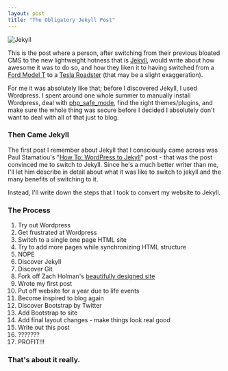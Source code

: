 ```yaml
---
layout: post
title: "The Obligatory Jekyll Post"
---
```


![Jekyll](http://f.cl.ly/items/2p3o430v3y0v0x3k0S2S/Jekyll.png)

This is the post where a person, after switching from their previous bloated CMS to the new lightweight hotness that is [Jekyll](https://github.com/mojombo/jekyll), would write about how awesome it was to do so, and how they liken it to having switched from a [Ford Model T](https://en.wikipedia.org/wiki/Ford_Model_T) to a [Tesla Roadster](http://www.teslamotors.com/roadster/gallery) (that may be a slight exaggeration). 

For me it was absolutely like that; before I discovered Jekyll, I used Wordpress. I spent around one whole summer to manually install Wordpress, deal with [php_safe_mode](https://encrypted.google.com/search?q=php%20safe_mode%20nearlyfreespeech), find the right themes/plugins, and make sure the whole thing was secure before I decided I absolutely don't want to deal with all of that just to blog.

### Then Came Jekyll

The first post I remember about Jekyll that I consciously came across was Paul Stamatiou's "[How To: WordPress to Jekyll](http://paulstamatiou.com/how-to-wordpress-to-jekyll)" post - that was the post convinced me to switch to Jekyll. Since he's a much better writer than me, I'll let him describe in detail about what it was like to switch to jekyll and the many benefits of switching to it.

Instead, I'll write down the steps that I took to convert my website to Jekyll.

### The Process

1. Try out Wordpress
2. Get frustrated at Wordpress
3. Switch to a single one page HTML site
4. Try to add more pages while synchronizing HTML structure
5. NOPE
6. Discover Jekyll
7. Discover Git
8. Fork off Zach Holman's [beautifully designed site](http://zachholman.com/)
9. Wrote my first post
10. Put off website for a year due to life events
13. Become inspired to blog again
11. Discover Bootstrap by Twitter
12. Add Bootstrap to site
14. Add final layout changes - make things look real good
15. Write out this post
16. ???????
17. PROFIT!!!

### That's about it really.

